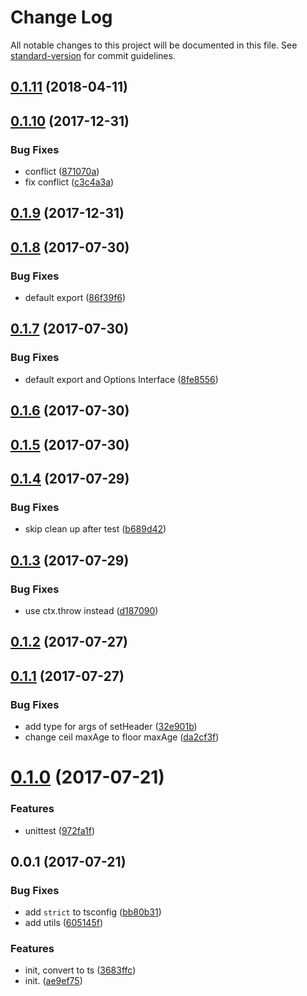 # Change Log

All notable changes to this project will be documented in this file. See [standard-version](https://github.com/conventional-changelog/standard-version) for commit guidelines.

<a name="0.1.11"></a>
## [0.1.11](https://github.com/HKUST-VISLab/koa-static-ts/compare/v0.1.10...v0.1.11) (2018-04-11)



<a name="0.1.10"></a>
## [0.1.10](https://github.com/HKUST-VISLab/koa-static-ts/compare/v0.1.9...v0.1.10) (2017-12-31)


### Bug Fixes

* conflict ([871070a](https://github.com/HKUST-VISLab/koa-static-ts/commit/871070a))
* fix conflict ([c3c4a3a](https://github.com/HKUST-VISLab/koa-static-ts/commit/c3c4a3a))



<a name="0.1.9"></a>
## [0.1.9](https://github.com/HKUST-VISLab/koa-static-ts/compare/v0.1.8...v0.1.9) (2017-12-31)



<a name="0.1.8"></a>
## [0.1.8](https://github.com/HKUST-VISLab/koa-static-ts/compare/v0.1.7...v0.1.8) (2017-07-30)


### Bug Fixes

* default export ([86f39f6](https://github.com/HKUST-VISLab/koa-static-ts/commit/86f39f6))



<a name="0.1.7"></a>
## [0.1.7](https://github.com/HKUST-VISLab/koa-static-ts/compare/v0.1.6...v0.1.7) (2017-07-30)


### Bug Fixes

* default export and Options Interface ([8fe8556](https://github.com/HKUST-VISLab/koa-static-ts/commit/8fe8556))



<a name="0.1.6"></a>
## [0.1.6](https://github.com/HKUST-VISLab/koa-static-ts/compare/v0.1.5...v0.1.6) (2017-07-30)



<a name="0.1.5"></a>
## [0.1.5](https://github.com/HKUST-VISLab/koa-static-ts/compare/v0.1.4...v0.1.5) (2017-07-30)



<a name="0.1.4"></a>
## [0.1.4](https://github.com/HKUST-VISLab/koa-static-ts/compare/v0.1.3...v0.1.4) (2017-07-29)


### Bug Fixes

* skip clean up after test ([b689d42](https://github.com/HKUST-VISLab/koa-static-ts/commit/b689d42))



<a name="0.1.3"></a>
## [0.1.3](https://github.com/HKUST-VISLab/koa-static-ts/compare/v0.1.2...v0.1.3) (2017-07-29)


### Bug Fixes

* use ctx.throw instead ([d187090](https://github.com/HKUST-VISLab/koa-static-ts/commit/d187090))



<a name="0.1.2"></a>
## [0.1.2](https://github.com/HKUST-VISLab/koa-static-ts/compare/v0.1.1...v0.1.2) (2017-07-27)



<a name="0.1.1"></a>
## [0.1.1](https://github.com/HKUST-VISLab/koa-static-ts/compare/v0.1.0...v0.1.1) (2017-07-27)


### Bug Fixes

* add type for args of  setHeader ([32e901b](https://github.com/HKUST-VISLab/koa-static-ts/commit/32e901b))
* change ceil maxAge to floor maxAge ([da2cf3f](https://github.com/HKUST-VISLab/koa-static-ts/commit/da2cf3f))



<a name="0.1.0"></a>
# [0.1.0](https://github.com/HKUST-VISLab/koa-static-ts/compare/v0.0.1...v0.1.0) (2017-07-21)


### Features

* unittest ([972fa1f](https://github.com/HKUST-VISLab/koa-static-ts/commit/972fa1f))



<a name="0.0.1"></a>
## 0.0.1 (2017-07-21)


### Bug Fixes

* add `strict` to tsconfig ([bb80b31](https://github.com/HKUST-VISLab/koa-static-ts/commit/bb80b31))
* add utils ([605145f](https://github.com/HKUST-VISLab/koa-static-ts/commit/605145f))


### Features

* init, convert to ts ([3683ffc](https://github.com/HKUST-VISLab/koa-static-ts/commit/3683ffc))
* init. ([ae9ef75](https://github.com/HKUST-VISLab/koa-static-ts/commit/ae9ef75))
